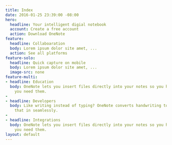 ```yaml
---
title: Index
date: 2016-01-25 23:39:00 -08:00
hero:
  headline: Your intelligent digial notebook
  account: Create a free account
  action: Download OneNote
feature:
  headline: Collaboaration
  body: Lorem ipsum dolor site amet, ...
  action: See all platforms
feature-solo:
  headline: Quick capture on mobile
  body: Lorem ipsum dolor site amet, ...
  image-src: none
feature-multi:
- headline: Education
  body: OneNote lets you insert files directly into your notes so you have them when
    you need them.
- 
- headline: Developers
  body: Like writing instead of typing? OneNote converts handwriting to text. View
    that in seamlessly.
- 
- headline: Integrations
  body: OneNote lets you insert files directly into your notes so you have them when
    you need them.
layout: default
---
```


<!-- Enter Code here you want on your page... -->